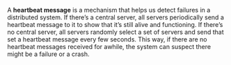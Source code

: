 A **heartbeat message** is a mechanism that helps us detect failures in a distributed system. If there’s a central server, all servers periodically send a heartbeat message to it to show that it’s still alive and functioning. If there’s no central server, all servers randomly select a set of servers and send that set a heartbeat message every few seconds. This way, if there are no heartbeat messages received for awhile, the system can suspect there might be a failure or a crash.